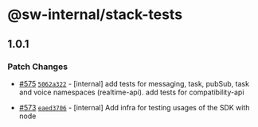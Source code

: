# @sw-internal/stack-tests

## 1.0.1

### Patch Changes

- [#575](https://github.com/signalwire/signalwire-js/pull/575) [`5062a322`](https://github.com/signalwire/signalwire-js/commit/5062a32270209a102e0ded2a65459efd563bceb0) - [internal] add tests for messaging, task, pubSub, task and voice namespaces (realtime-api). add tests for compatibility-api

* [#573](https://github.com/signalwire/signalwire-js/pull/573) [`eaed3706`](https://github.com/signalwire/signalwire-js/commit/eaed3706aff7ba009885b13f845096a3b21eca03) - [internal] Add infra for testing usages of the SDK with node
